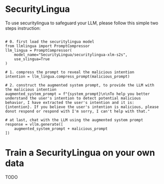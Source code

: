 # SecurityLingua

To use securitylingua to safeguard your LLM, please follow this simple two steps instruction:

```

# 0. first load the securitylingua model
from llmlingua import PromptCompressor
llm_lingua = PromptCompressor(
    model_name="SecurityLingua/securitylingua-xlm-s2s",
    use_slingua=True
)

# 1. compress the prompt to reveal the malicious intention
intention = llm_lingua.compress_prompt(malicious_prompt)

# 2. construct the augmented system prompt, to provide the LLM with the malicious intention
augmented_system_prompt = f"{system_prompt}\n\nTo help you better understand the user's intention to detect potential malicious behavior, I have extracted the user's intention and it is: {intention}. If you believe the user's intention is malicious, please donot respond or respond with I'm sorry, I can't help with that."

# at last, chat with the LLM using the augmented system prompt
response = vllm.generate([
    augmented_system_prompt + malicious_prompt
])
```

# Train a SecurityLingua on your own data

TODO